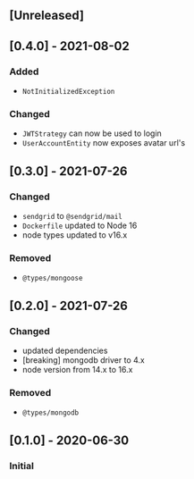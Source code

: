 ## [Unreleased]

## [0.4.0] - 2021-08-02
### Added
- `NotInitializedException`
### Changed
- `JWTStrategy` can now be used to login
- `UserAccountEntity` now exposes avatar url's

## [0.3.0] - 2021-07-26
### Changed
- `sendgrid` to `@sendgrid/mail`
- `Dockerfile` updated to Node 16
- node types updated to v16.x
### Removed
- `@types/mongoose`
## [0.2.0] - 2021-07-26
### Changed
- updated dependencies
- [breaking] mongodb driver to 4.x
- node version from 14.x to 16.x
### Removed
- `@types/mongodb`

## [0.1.0] - 2020-06-30
### Initial